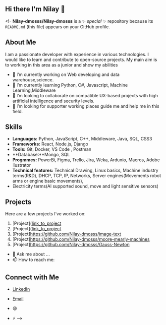## Hi there I'm Nilay 👋

<!-
**Nilay-dmosss/Nilay-dmosss** is a ✨ _special_ ✨ repository because its `README.md` (this file) appears on your GitHub profile.

## About Me

I am a passionate developer with experience in various technologies. I would like to learn and contribute to open-source projects. 
My main aim is to working in this area as a junior and show my abilities

- 🔭 I’m currently working on Web developing and data warehouse,science.
- 🌱 I’m currently learning Python, C#, Javascript, Machine Learning,Middleware
- 👯 I’m looking to collaborate on compatible UX-based projects with high artificial intelligence and security levels.
- 🤔 I’m looking for supporter working places guide me and help me in this field.

## Skills

- **Languages:** Python, JavaScript, C++, Middleware, Java, SQL, CSS3
- **Frameworks:** React, Node.js, Django
- **Tools:** Git, Docker, VS Code , Postman
- **Database:**Mongo, SQL
- **Progmmes:** PowerBi, Figma, Trello, Jira, Weka, Ardunio, Macros, Adobe Ilustrator
- **Technical features:** Technical Drawing, Linux basics, Machine industry terms(R&D), DHCP, TCP, IP, Networks, Server engines(Movements robot arms or engine basic movements),
- Electricity terms(AI supported sound, move and light sensitive sensors)
 
 ## Projects

Here are a few projects I've worked on:

1. [Project]([link_to_project](https://github.com/Nilay-dmosss/travel-web-application/blob/main/README.md)
2. [Project]([link_to_project](https://github.com/Nilay-dmosss/jobportal)
3. [Project]https://github.com/Nilay-dmosss/image-text
4. [Project]https://github.com/Nilay-dmosss/moore-mearly-machines
5. [Project]https://github.com/Nilay-dmosss/Gauss-Newton
- 💬 Ask me about ...
- 📫 How to reach me:
## Connect with Me

- [LinkedIn](https://www.linkedin.com/in/nilay-demir%C3%B6z-b8143a17a/)
- [Email]()

- 😄 
- ⚡ 
-->
